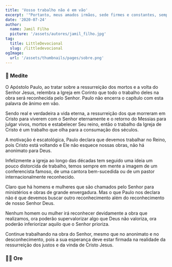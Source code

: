 ```yaml
---
title: 'Vosso trabalho não é em vão'
excerpt: '"Portanto, meus amados irmãos, sede firmes e constantes, sempre abundantes na obra do Senhor, sabendo que o vosso trabalho não é em vão no Senhor" - 1 Coríntios 15.58'
date: '2020-07-24'
author:
  name: Jamil Filho
  picture: '/assets/autores/jamil_filho.jpg'
tag:
  title: LittleDevocional
  slug: /littledevocional
ogImage:
  url: '/assets/thumbnails/pages/sobre.png'
---
```


### 📖 Medite

O Apóstolo Paulo, ao tratar sobre a ressurreição dos mortos e a volta do Senhor Jesus, relembra a Igreja em Corinto que todo o trabalho deles na obra será reconhecida pelo Senhor. Paulo não encerra o capítulo com esta palavra de ânimo em vão.

Sendo real e verdadeira a vida eterna, a ressurreição dos que morreram em Cristo para viverem com o Senhor eternamente e o retorno do Messias para julgar vivos, mortos e estabelecer Seu reino, então o trabalho da Igreja de Cristo é um trabalho que olha para a consumação dos séculos.

A motivação é escatológica, Paulo declara que devemos trabalhar no Reino, pois Cristo está voltando e Ele não esquece nossas obras, não há anonimato para Deus.

Infelizmente a igreja ao longo das décadas tem seguido uma ideia um pouco distorcida de trabalho, temos sempre em mente a imagem de um conferencista famoso, de uma cantora bem-sucedida ou de um pastor internacionalmente reconhecido.

Claro que há homens e mulheres que são chamados pelo Senhor para ministérios e obras de grande envergadura. Mas o que Paulo nos declara não é que devemos buscar outro reconhecimento além do reconhecimento de nosso Senhor Deus.

Nenhum homem ou mulher irá reconhecer devidamente a obra que realizamos, ora poderão supervalorizar algo que Deus não valoriza, ora poderão inferiorizar aquilo que o Senhor prioriza.

Continue trabalhando na obra do Senhor, mesmo que no anonimato e no desconhecimento, pois a sua esperança deve estar firmada na realidade da ressurreição dos justos e da vinda de Cristo Jesus.

### 🙏🏻 Ore